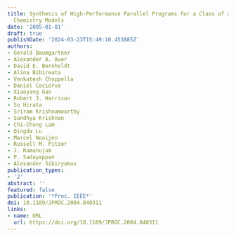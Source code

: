 ```yaml
---
title: Synthesis of High-Performance Parallel Programs for a Class of ab Initio Quantum
  Chemistry Models
date: '2005-01-01'
draft: true
publishDate: '2024-03-23T15:49:10.453885Z'
authors:
- Gerald Baumgartner
- Alexander A. Auer
- David E. Bernholdt
- Alina Bibireata
- Venkatesh Choppella
- Daniel Cociorva
- Xiaoyang Gao
- Robert J. Harrison
- So Hirata
- Sriram Krishnamoorthy
- Sandhya Krishnan
- Chi-Chung Lam
- Qingda Lu
- Marcel Nooijen
- Russell M. Pitzer
- J. Ramanujam
- P. Sadayappan
- Alexander Sibiryakov
publication_types:
- '2'
abstract: ''
featured: false
publication: '*Proc. IEEE*'
doi: 10.1109/JPROC.2004.840311
links:
- name: URL
  url: https://doi.org/10.1109/JPROC.2004.840311
---
```


